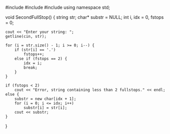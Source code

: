 #include <iostream>
#include <string>
#include <cstring>
using namespace std;

void SecondFullStop()
{
	string str;
	char* substr = NULL;
	int i, idx = 0, fstops = 0;

	cout << "Enter your string: ";
	getline(cin, str);

	for (i = str.size() - 1; i >= 0; i--) {
		if (str[i] == '.')
			fstops++;
		else if (fstops == 2) {
			idx = i;
			break;
		}
	}

	if (fstops < 2)
		cout << "Error, string containing less than 2 fullstops." << endl;
	else {
		substr = new char[idx + 1];
		for (i = 0; i <= idx; i++)
			substr[i] = str[i];
		cout << substr;
	}
}